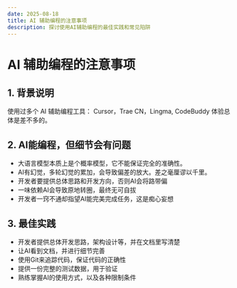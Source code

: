 ```yaml
---
date: 2025-08-18
title: AI 辅助编程的注意事项
description: 探讨使用AI辅助编程的最佳实践和常见陷阱
---
```


# AI 辅助编程的注意事项


## 1. 背景说明

使用过多个 AI 辅助编程工具：
Cursor，Trae CN，Lingma, CodeBuddy
体验总体是差不多的。

## 2. AI能编程，但细节会有问题

+ 大语言模型本质上是个概率模型，它不能保证完全的准确性。
+ AI有幻觉，多轮幻觉的累加，会导致偏差的放大。差之毫厘谬以千里。
+ 开发者要提供总体思路和开发方向，否则AI会将路带偏
+ 一味依赖AI会导致原地转圈，最终无可自拔
+ 开发者一窍不通却指望AI能完美完成任务，这是痴心妄想

## 3. 最佳实践

+ 开发者提供总体开发思路，架构设计等，并在文档里写清楚
+ 让AI看到文档，并进行细节完善
+ 使用Git来追踪代码，保证代码的正确性
+ 提供一份完整的测试数据，用于验证
+ 熟练掌握AI的使用方式，以及各种限制条件
